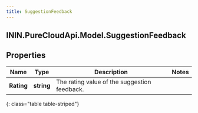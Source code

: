 ```yaml
---
title: SuggestionFeedback
---
```

## ININ.PureCloudApi.Model.SuggestionFeedback

## Properties

|Name | Type | Description | Notes|
|------------ | ------------- | ------------- | -------------|
| **Rating** | **string** | The rating value of the suggestion feedback. | |
{: class="table table-striped"}


